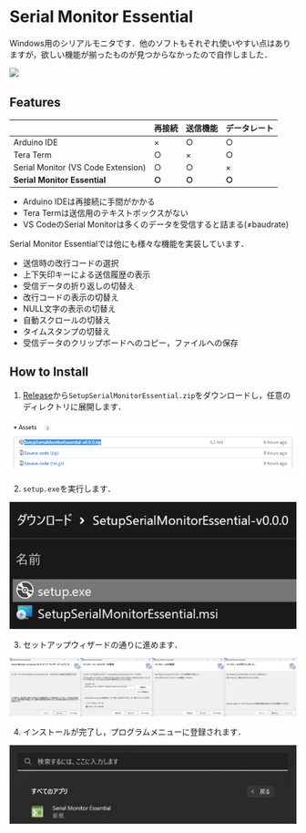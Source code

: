 # Serial Monitor Essential
Windows用のシリアルモニタです．他のソフトもそれぞれ使いやすい点はありますが，欲しい機能が揃ったものが見つからなかったので自作しました．

![](/README/image/window.gif)

## Features
|| 再接続  | 送信機能  |  データレート |
| ---- | ---- | ---- | ---- |
| Arduino IDE  | × | ○ | ○ |
| Tera Term  | ○ | × | ○ |
| Serial Monitor (VS Code Extension)  | ○ | ○ | × |
| **Serial Monitor Essential**  | **○** | **○** | **○** |

* Arduino IDEは再接続に手間がかかる
* Tera Termは送信用のテキストボックスがない
* VS CodeのSerial Monitorは多くのデータを受信すると詰まる(≠baudrate)

Serial Monitor Essentialでは他にも様々な機能を実装しています．
* 送信時の改行コードの選択
* 上下矢印キーによる送信履歴の表示
* 受信データの折り返しの切替え
* 改行コードの表示の切替え
* NULL文字の表示の切替え
* 自動スクロールの切替え
* タイムスタンプの切替え
* 受信データのクリップボードへのコピー，ファイルへの保存

## How to Install
1. [Release](https://github.com/771-8bit/SerialMonitorEssential/releases)から```SetupSerialMonitorEssential.zip```をダウンロードし，任意のディレクトリに展開します．

![](/README/image/download.png)

2. ```setup.exe```を実行します．

![](/README/image/setup.png)

3. セットアップウィザードの通りに進めます．

![](/README/image/SetupWizard.png) 

4. インストールが完了し，プログラムメニューに登録されます．

![](/README/image/ProgramMenu.png)

